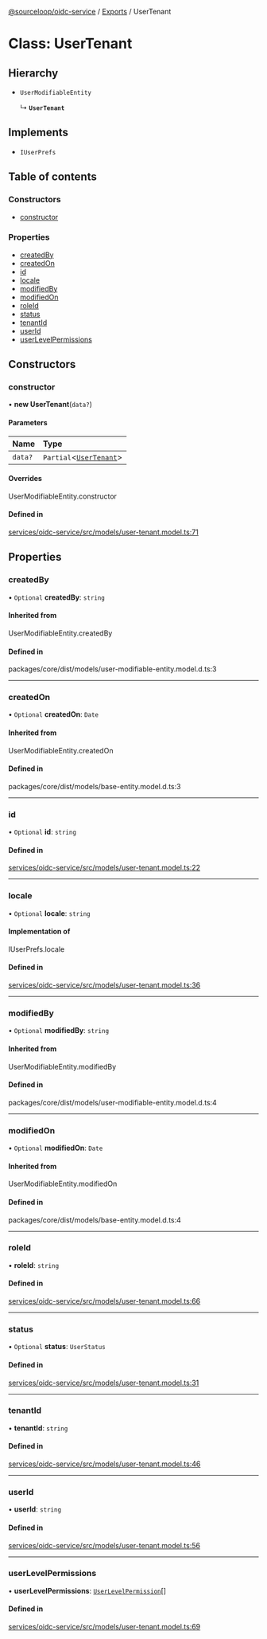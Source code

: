 [@sourceloop/oidc-service](../README.md) / [Exports](../modules.md) / UserTenant

# Class: UserTenant

## Hierarchy

- `UserModifiableEntity`

  ↳ **`UserTenant`**

## Implements

- `IUserPrefs`

## Table of contents

### Constructors

- [constructor](UserTenant.md#constructor)

### Properties

- [createdBy](UserTenant.md#createdby)
- [createdOn](UserTenant.md#createdon)
- [id](UserTenant.md#id)
- [locale](UserTenant.md#locale)
- [modifiedBy](UserTenant.md#modifiedby)
- [modifiedOn](UserTenant.md#modifiedon)
- [roleId](UserTenant.md#roleid)
- [status](UserTenant.md#status)
- [tenantId](UserTenant.md#tenantid)
- [userId](UserTenant.md#userid)
- [userLevelPermissions](UserTenant.md#userlevelpermissions)

## Constructors

### constructor

• **new UserTenant**(`data?`)

#### Parameters

| Name | Type |
| :------ | :------ |
| `data?` | `Partial`<[`UserTenant`](UserTenant.md)\> |

#### Overrides

UserModifiableEntity.constructor

#### Defined in

[services/oidc-service/src/models/user-tenant.model.ts:71](https://github.com/sourcefuse/loopback4-microservice-catalog/blob/b93c60ac7/services/oidc-service/src/models/user-tenant.model.ts#L71)

## Properties

### createdBy

• `Optional` **createdBy**: `string`

#### Inherited from

UserModifiableEntity.createdBy

#### Defined in

packages/core/dist/models/user-modifiable-entity.model.d.ts:3

___

### createdOn

• `Optional` **createdOn**: `Date`

#### Inherited from

UserModifiableEntity.createdOn

#### Defined in

packages/core/dist/models/base-entity.model.d.ts:3

___

### id

• `Optional` **id**: `string`

#### Defined in

[services/oidc-service/src/models/user-tenant.model.ts:22](https://github.com/sourcefuse/loopback4-microservice-catalog/blob/b93c60ac7/services/oidc-service/src/models/user-tenant.model.ts#L22)

___

### locale

• `Optional` **locale**: `string`

#### Implementation of

IUserPrefs.locale

#### Defined in

[services/oidc-service/src/models/user-tenant.model.ts:36](https://github.com/sourcefuse/loopback4-microservice-catalog/blob/b93c60ac7/services/oidc-service/src/models/user-tenant.model.ts#L36)

___

### modifiedBy

• `Optional` **modifiedBy**: `string`

#### Inherited from

UserModifiableEntity.modifiedBy

#### Defined in

packages/core/dist/models/user-modifiable-entity.model.d.ts:4

___

### modifiedOn

• `Optional` **modifiedOn**: `Date`

#### Inherited from

UserModifiableEntity.modifiedOn

#### Defined in

packages/core/dist/models/base-entity.model.d.ts:4

___

### roleId

• **roleId**: `string`

#### Defined in

[services/oidc-service/src/models/user-tenant.model.ts:66](https://github.com/sourcefuse/loopback4-microservice-catalog/blob/b93c60ac7/services/oidc-service/src/models/user-tenant.model.ts#L66)

___

### status

• `Optional` **status**: `UserStatus`

#### Defined in

[services/oidc-service/src/models/user-tenant.model.ts:31](https://github.com/sourcefuse/loopback4-microservice-catalog/blob/b93c60ac7/services/oidc-service/src/models/user-tenant.model.ts#L31)

___

### tenantId

• **tenantId**: `string`

#### Defined in

[services/oidc-service/src/models/user-tenant.model.ts:46](https://github.com/sourcefuse/loopback4-microservice-catalog/blob/b93c60ac7/services/oidc-service/src/models/user-tenant.model.ts#L46)

___

### userId

• **userId**: `string`

#### Defined in

[services/oidc-service/src/models/user-tenant.model.ts:56](https://github.com/sourcefuse/loopback4-microservice-catalog/blob/b93c60ac7/services/oidc-service/src/models/user-tenant.model.ts#L56)

___

### userLevelPermissions

• **userLevelPermissions**: [`UserLevelPermission`](UserLevelPermission.md)[]

#### Defined in

[services/oidc-service/src/models/user-tenant.model.ts:69](https://github.com/sourcefuse/loopback4-microservice-catalog/blob/b93c60ac7/services/oidc-service/src/models/user-tenant.model.ts#L69)

